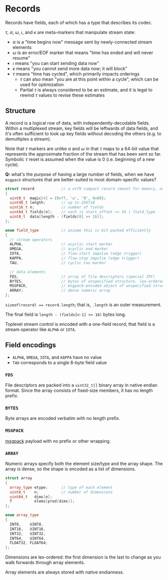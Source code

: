 # Records
Records have fields, each of which has a type that describes its codec.

_τ_, _α_, _ω_, _ι_, and _κ_ are meta-markers that manipulate stream state:

+ _α_ is a "time begins now" message sent by newly-connected stream elements
+ _ω_ is an error/EOF marker that means "time has ended and will never resume"
+ _ι_ means "you can start sending data now"
+ _κ_ means "you cannot send more data now; it will block"
+ _τ_ means "time has cycled", which primarily impacts orderings
  + _τ_ can also mean "you are at this point within a cycle", which can be used for optimization
  + Partial _τ_ is always considered to be an estimate, and it is legal to rewind _τ_ values to revise these estimates


## Structure
A record is a logical row of data, with independently-decodable fields. Within a multiplexed stream, key fields will be leftwards of data fields, and it's often sufficient to look up key fields without decoding the others (e.g. to demultiplex a stream).

Note that _τ_ markers are unlike _α_ and _ω_ in that _τ_ maps to a 64-bit value that represents the approximate fraction of the stream that has been sent so far. Symbolic _τ_ reset is assumed when the value is 0 (i.e. beginning of a new cycle).

**Q:** what's the purpose of having a large number of fields, when we have `msgpack` structures that are better-suited to most domain-specific values?

```cpp
struct record            // a utf9 compact record (meant for memory, not disk)
{
  uint8_t  magic[4] = {0xff, 'u', '9', 0x00};
  uint48_t length;       // up to 256TiB
  uint16_t n;            // number of fields
  uint64_t fields[n];    // each is start_offset << 16 | field_type
  uint8_t  data[length - (fields[0] >> 16)];
};

enum field_type          // assume this is bit-packed efficiently
{
  // stream operators
  ALPHA,                 // acyclic start marker
  OMEGA,                 // acyclic end marker
  IOTA,                  // flow-start impulse (edge trigger)
  KAPPA,                 // flow-stop impulse (edge trigger)
  TAU,                   // cyclic tau marker

  // data elements
  FDS,                   // array of file descriptors (special IPC)
  BYTES,                 // bytes of unspecified structure, lex-ordered
  MSGPACK,               // msgpack-encoded object of unspecified structure
  ARRAY;                 // dense numeric array
};
```

`sizeof(record) == record.length`; that is, `.length` is an outer measurement.

The final field is `length - (fields[n-1] >> 16)` bytes long.

Toplevel stream control is encoded with a one-field record; that field is a stream operator like `ALPHA` or `IOTA`.


## Field encodings
+ `ALPHA`, `OMEGA`, `IOTA`, and `KAPPA` have no value
+ `TAU` corresponds to a single 8-byte field value


### `FDS`
File descriptors are packed into a `uint32_t[]` binary array in native endian format. Since the array consists of fixed-size members, it has no length prefix.


### `BYTES`
Byte arrays are encoded verbatim with no length prefix.


### `MSGPACK`
[msgpack](https://msgpack.org) payload with no prefix or other wrapping.


### `ARRAY`
Numeric arrays specify both the element size/type and the array shape. The array is dense, so the shape is encoded as a list of dimensions.

```cpp
struct array
{
  array_type etype;      // type of each element
  uint8_t    n;          // number of dimensions
  uint64_t   dims[n];
  T          elems[prod(dims)];
};

enum array_type
{
  INT8,    UINT8,
  INT16,   UINT16,
  INT32,   UINT32,
  INT64,   UINT64,
  FLOAT32, FLOAT64;
};
```

Dimensions are lex-ordered: the first dimension is the last to change as you walk forwards through array elements.

Array elements are always stored with native endianness.
